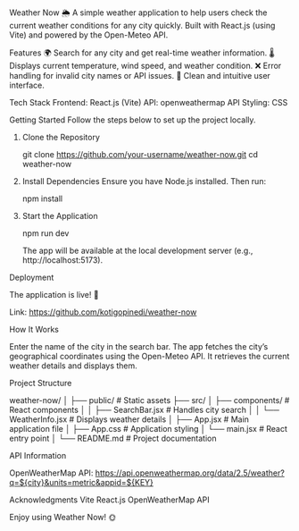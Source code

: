 Weather Now 🌦️
A simple weather application to help users check the current weather conditions for any city quickly. Built with React.js (using Vite) and powered by the Open-Meteo API.

Features
🌍 Search for any city and get real-time weather information.
🌡️ Displays current temperature, wind speed, and weather condition.
❌ Error handling for invalid city names or API issues.
🔄 Clean and intuitive user interface.

Tech Stack
Frontend: React.js (Vite)
API: openweathermap API
Styling: CSS


Getting Started
Follow the steps below to set up the project locally.

1. Clone the Repository

   git clone https://github.com/your-username/weather-now.git
   cd weather-now

2. Install Dependencies
   Ensure you have Node.js installed. Then run:
   
   npm install

3. Start the Application
   
   npm run dev

   The app will be available at the local development server (e.g., http://localhost:5173).


Deployment

The application is live! 🎉

Link: https://github.com/kotigopinedi/weather-now


How It Works

Enter the name of the city in the search bar.
The app fetches the city’s geographical coordinates using the Open-Meteo API.
It retrieves the current weather details and displays them.


Project Structure

weather-now/
│
├── public/                 # Static assets
├── src/
│   ├── components/         # React components
│   │   ├── SearchBar.jsx   # Handles city search
│   │   └── WeatherInfo.jsx # Displays weather details
│   ├── App.jsx             # Main application file
│   ├── App.css             # Application styling
│   └── main.jsx            # React entry point
│
└── README.md               # Project documentation


API Information

OpenWeatherMap API: https://api.openweathermap.org/data/2.5/weather?q=${city}&units=metric&appid=${KEY}

Acknowledgments
Vite
React.js
OpenWeatherMap API

Enjoy using Weather Now! 🌞





